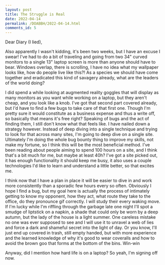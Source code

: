 ```yaml
---
layout: post
title: The Struggle is Real
date: 2022-04-14
permalink: /DOABBH/2022-04-14.html
comments_id: 5
---
```


Dear Diary (I lied),

Also apparently I wasn't kidding, it's been two weeks, but I have an excuse I swear! I've had to do a bit of traveling and going from two 34" curved monitors to a single 13" laptop screen is more than anyone should have to bear. Windows overlap, there is scrolling, I have no idea what my wallpaper looks like, how do people live like this?! As a species we should have come together and eradicated this kind of savagery already, what are the leaders of the world doing?

I did spend a while looking at augmented reality goggles that will display as many monitors as you want while working on a laptop, but they aren't cheap, and you look like a knob. I've got that second part covered already, but I'd have to find a few bugs to take care of that first one. Though I'm pretty sure it would constitute as a business expense and thus a write off, so basically that means it's free right? Speaking of bugs and the act of finding them, I still don't know what that feels like. I have nailed down a strategy however. Instead of deep diving into a single technique and trying to look for that across many sites, I'm going to deep dive on a single site. Ultimately I'm doing the whole bug bounty thing to improve my skills, not make my fortune, so I think this will be the most beneficial method. I've been reading about people aiming to spend 100 hours on a site, and I think that's a bit much for me, but maybe at least 40h? I've got a site picked out, it has enough functionality it should keep me busy, it also uses a couple technologies I'd like to learn and understand a little better, so that excites me.

I think now that I have a plan in place it will be easier to dive in and work more consistently than a sporadic few hours every so often. Obviously I hope I find a bug, but my goal here is actually the process of intimately getting to know my opponent, how they act, what route they take to the office, do they pronounce gif correctly. I will study their every waking move. If I'm lucky while I'm riffling through the garbage late one night I'll spot a smudge of liptstick on a napkin, a shade that could only be worn by a deep autumn, but the lady of the house is a light summer. One careless mistake no one was ever supposed to see and I will use it to unravel a web of lies and force a dark and shameful secret into the light of day. Or you know, I'll just end up covered in trash, still empty handed, but with more experience and the learned knowledge of why it's good to wear coveralls and how to avoid the brown goo that forms at the bottom of the bins. Win-win

Anyway, did I mention how hard life is on a laptop? So yeah, I'm signing off now.
